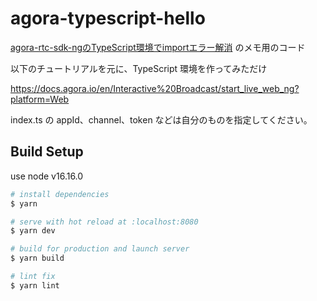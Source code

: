 # agora-typescript-hello

[agora-rtc-sdk-ngのTypeScript環境でimportエラー解消](https://zenn.dev/naotaro0123/articles/6d095dfc1bba2f) のメモ用のコード

以下のチュートリアルを元に、TypeScript 環境を作ってみただけ

https://docs.agora.io/en/Interactive%20Broadcast/start_live_web_ng?platform=Web

index.ts の appId、channel、token などは自分のものを指定してください。

## Build Setup

use node v16.16.0

```bash
# install dependencies
$ yarn

# serve with hot reload at :localhost:8080
$ yarn dev

# build for production and launch server
$ yarn build

# lint fix
$ yarn lint
```
